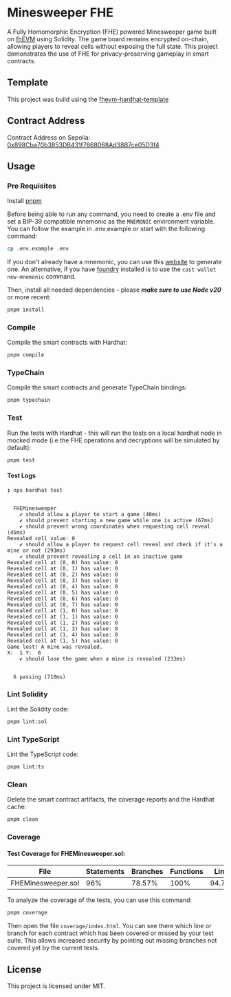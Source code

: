 # Minesweeper FHE

A Fully Homomorphic Encryption (FHE) powered Minesweeper game built on [fhEVM](https://github.com/zama-ai/fhevm) using
Solidity. The game board remains encrypted on-chain, allowing players to reveal cells without exposing the full state.
This project demonstrates the use of FHE for privacy-preserving gameplay in smart contracts.

## Template

This project was build using the [fhevm-hardhat-template](https://github.com/zama-ai/fhevm-hardhat-template/generate)

## Contract Address
Contract Address on Sepolia: [0x898Cba70b3853DB431f7668068Ad38B7ce05D3f4](https://sepolia.etherscan.io/address/0x898cba70b3853db431f7668068ad38b7ce05d3f4)

## Usage

### Pre Requisites

Install [pnpm](https://pnpm.io/installation)

Before being able to run any command, you need to create a .env file and set a BIP-39 compatible mnemonic as the
`MNEMONIC` environment variable. You can follow the example in .env.example or start with the following command:

```sh
cp .env.example .env
```

If you don't already have a mnemonic, you can use this [website](https://iancoleman.io/bip39/) to generate one. An
alternative, if you have [foundry](https://book.getfoundry.sh/getting-started/installation) installed is to use the
`cast wallet new-mnemonic` command.

Then, install all needed dependencies - please **_make sure to use Node v20_** or more recent:

```sh
pnpm install
```

### Compile

Compile the smart contracts with Hardhat:

```sh
pnpm compile
```

### TypeChain

Compile the smart contracts and generate TypeChain bindings:

```sh
pnpm typechain
```

### Test

Run the tests with Hardhat - this will run the tests on a local hardhat node in mocked mode (i.e the FHE operations and
decryptions will be simulated by default):

```sh
pnpm test
```

#### Test Logs
```
❯ npx hardhat test


  FHEMinesweeper
    ✔ should allow a player to start a game (40ms)
    ✔ should prevent starting a new game while one is active (67ms)
    ✔ should prevent wrong coordinates when requesting cell reveal (45ms)
Revealed cell value: 0
    ✔ should allow a player to request cell reveal and check if it's a mine or not (293ms)
    ✔ should prevent revealing a cell in an inactive game
Revealed cell at (0, 0) has value: 0
Revealed cell at (0, 1) has value: 0
Revealed cell at (0, 2) has value: 0
Revealed cell at (0, 3) has value: 0
Revealed cell at (0, 4) has value: 0
Revealed cell at (0, 5) has value: 0
Revealed cell at (0, 6) has value: 0
Revealed cell at (0, 7) has value: 0
Revealed cell at (1, 0) has value: 0
Revealed cell at (1, 1) has value: 0
Revealed cell at (1, 2) has value: 0
Revealed cell at (1, 3) has value: 0
Revealed cell at (1, 4) has value: 0
Revealed cell at (1, 5) has value: 0
Game lost! A mine was revealed.
X:  1 Y:  6
    ✔ should lose the game when a mine is revealed (233ms)


  6 passing (710ms)
```

### Lint Solidity

Lint the Solidity code:

```sh
pnpm lint:sol
```

### Lint TypeScript

Lint the TypeScript code:

```sh
pnpm lint:ts
```

### Clean

Delete the smart contract artifacts, the coverage reports and the Hardhat cache:

```sh
pnpm clean
```

### Coverage

#### Test Coverage for FHEMinesweeper.sol:

| File               | Statements | Branches | Functions | Lines  |
| ------------------ | ---------- | -------- | --------- | ------ |
| FHEMinesweeper.sol | 96%        | 78.57%   | 100%      | 94.74% |

To analyze the coverage of the tests, you can use this command:

```bash
pnpm coverage
```

Then open the file `coverage/index.html`. You can see there which line or branch for each contract which has been
covered or missed by your test suite. This allows increased security by pointing out missing branches not covered yet by
the current tests.

## License

This project is licensed under MIT.
